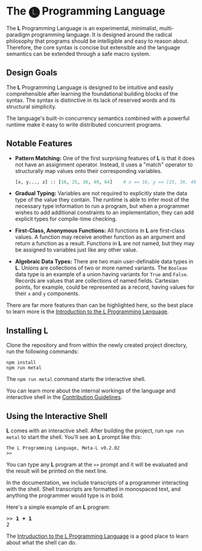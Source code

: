 # The 🅛 Programming Language

The __L__ Programming Language is an experimental, minimalist, multi-paradigm programming language.
It is designed around the radical philosophy that programs should be intelligible
and easy to reason about.
Therefore, the core syntax is concise but extensible
and the language semantics can be extended through a safe macro system.

## Design Goals

The __L__ Programming Language is designed to be intuitive
and easily comprehensible after learning the foundational building blocks of the syntax.
The syntax is distinctive in its lack of reserved words
and its structural simplicity.

The language's built-in concurrency semantics combined with a powerful runtime
make it easy to write distributed concurrent programs.

## Notable Features

- __Pattern Matching:__
  One of the first surprising features of __L__ is that it does not have an assignment operator.
  Instead, it uses a "match" operator to structurally map values onto their corresponding variables.
  
  ```python
  [x, y..., z] :: [16, 25, 36, 49, 64]    # x == 16, y == [25, 36, 49], and z == 64
  ```

- __Gradual Typing:__
  Variables are not required to explicitly state the data type of the value they contain.
  The runtime is able to infer most of the necessary type information to run a program,
  but when a programmer wishes to add additional constraints to an implementation,
  they can add explicit types for compile-time checking.

- __First-Class, Anonymous Functions:__
  All functions in __L__ are first-class values.
  A function may receive another function as an argument and return a function as a result.
  Functions in __L__ are not named,
  but they may be assigned to variables just like any other value.

- __Algebraic Data Types:__
  There are two main user-definable data types in __L__.
  Unions are collections of two or more named variants.
  The `Boolean` data type is an example of a union having variants for `True` and `False`. 
  Records are values that are collections of named fields.
  Cartesian points, for example, could be represented as a record,
  having values for their `x` and `y` components.

There are far more features than can be highlighted here,
so the best place to learn more is the [Introduction to the L Programming Language][intro].

## Installing L

Clone the repository and from within the newly created project directory,
run the following commands:

```
npm install
npm run metal
```

The `npm run metal` command starts the interactive shell.

You can learn more about the internal workings of the language and interactive shell in the [Contribution Guidelines][contrib].

[contrib]: docs/contributing.md

## Using the Interactive Shell

__L__ comes with an interactive shell.
After building the project, run `npm run metal` to start the shell.
You'll see an __L__ prompt like this:

```
The L Programming Language, Meta-L v0.2.02
>>
```

You can type any __L__ program at the `>>` prompt and
it will be evaluated and the result will be printed on the next line.

In the documentation, we include transcripts of a programmer interacting with the shell.
Shell transcripts are formatted in monospaced text,
and anything the programmer would type is in bold.

Here's a simple example of an __L__ program:

<pre>
>> <b>1 + 1</b>
2
</pre>

The [Intruduction to the L Programming Language][intro] is a good place to learn about what the shell can do.

[intro]: docs/introduction.md
